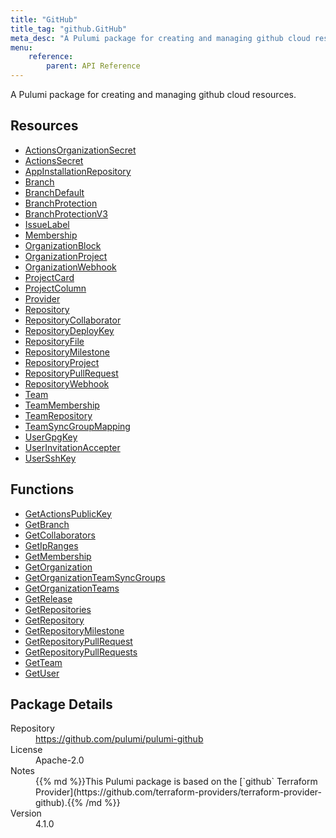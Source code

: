 ```yaml
---
title: "GitHub"
title_tag: "github.GitHub"
meta_desc: "A Pulumi package for creating and managing github cloud resources."
menu:
    reference:
        parent: API Reference
---
```


<!-- WARNING: this file was generated by Pulumi Docs Generator. -->
<!-- Do not edit by hand unless you're certain you know what you are doing! -->

A Pulumi package for creating and managing github cloud resources.

<h2 id="resources">Resources</h2>
<ul class="api">
    <li><a href="actionsorganizationsecret" title="ActionsOrganizationSecret"><span class="symbol resource"></span>ActionsOrganizationSecret</a></li>
    <li><a href="actionssecret" title="ActionsSecret"><span class="symbol resource"></span>ActionsSecret</a></li>
    <li><a href="appinstallationrepository" title="AppInstallationRepository"><span class="symbol resource"></span>AppInstallationRepository</a></li>
    <li><a href="branch" title="Branch"><span class="symbol resource"></span>Branch</a></li>
    <li><a href="branchdefault" title="BranchDefault"><span class="symbol resource"></span>BranchDefault</a></li>
    <li><a href="branchprotection" title="BranchProtection"><span class="symbol resource"></span>BranchProtection</a></li>
    <li><a href="branchprotectionv3" title="BranchProtectionV3"><span class="symbol resource"></span>BranchProtectionV3</a></li>
    <li><a href="issuelabel" title="IssueLabel"><span class="symbol resource"></span>IssueLabel</a></li>
    <li><a href="membership" title="Membership"><span class="symbol resource"></span>Membership</a></li>
    <li><a href="organizationblock" title="OrganizationBlock"><span class="symbol resource"></span>OrganizationBlock</a></li>
    <li><a href="organizationproject" title="OrganizationProject"><span class="symbol resource"></span>OrganizationProject</a></li>
    <li><a href="organizationwebhook" title="OrganizationWebhook"><span class="symbol resource"></span>OrganizationWebhook</a></li>
    <li><a href="projectcard" title="ProjectCard"><span class="symbol resource"></span>ProjectCard</a></li>
    <li><a href="projectcolumn" title="ProjectColumn"><span class="symbol resource"></span>ProjectColumn</a></li>
    <li><a href="provider" title="Provider"><span class="symbol resource"></span>Provider</a></li>
    <li><a href="repository" title="Repository"><span class="symbol resource"></span>Repository</a></li>
    <li><a href="repositorycollaborator" title="RepositoryCollaborator"><span class="symbol resource"></span>RepositoryCollaborator</a></li>
    <li><a href="repositorydeploykey" title="RepositoryDeployKey"><span class="symbol resource"></span>RepositoryDeployKey</a></li>
    <li><a href="repositoryfile" title="RepositoryFile"><span class="symbol resource"></span>RepositoryFile</a></li>
    <li><a href="repositorymilestone" title="RepositoryMilestone"><span class="symbol resource"></span>RepositoryMilestone</a></li>
    <li><a href="repositoryproject" title="RepositoryProject"><span class="symbol resource"></span>RepositoryProject</a></li>
    <li><a href="repositorypullrequest" title="RepositoryPullRequest"><span class="symbol resource"></span>RepositoryPullRequest</a></li>
    <li><a href="repositorywebhook" title="RepositoryWebhook"><span class="symbol resource"></span>RepositoryWebhook</a></li>
    <li><a href="team" title="Team"><span class="symbol resource"></span>Team</a></li>
    <li><a href="teammembership" title="TeamMembership"><span class="symbol resource"></span>TeamMembership</a></li>
    <li><a href="teamrepository" title="TeamRepository"><span class="symbol resource"></span>TeamRepository</a></li>
    <li><a href="teamsyncgroupmapping" title="TeamSyncGroupMapping"><span class="symbol resource"></span>TeamSyncGroupMapping</a></li>
    <li><a href="usergpgkey" title="UserGpgKey"><span class="symbol resource"></span>UserGpgKey</a></li>
    <li><a href="userinvitationaccepter" title="UserInvitationAccepter"><span class="symbol resource"></span>UserInvitationAccepter</a></li>
    <li><a href="usersshkey" title="UserSshKey"><span class="symbol resource"></span>UserSshKey</a></li>
</ul>

<h2 id="functions">Functions</h2>
<ul class="api">
    <li><a href="getactionspublickey" title="GetActionsPublicKey"><span class="symbol function"></span>GetActionsPublicKey</a></li>
    <li><a href="getbranch" title="GetBranch"><span class="symbol function"></span>GetBranch</a></li>
    <li><a href="getcollaborators" title="GetCollaborators"><span class="symbol function"></span>GetCollaborators</a></li>
    <li><a href="getipranges" title="GetIpRanges"><span class="symbol function"></span>GetIpRanges</a></li>
    <li><a href="getmembership" title="GetMembership"><span class="symbol function"></span>GetMembership</a></li>
    <li><a href="getorganization" title="GetOrganization"><span class="symbol function"></span>GetOrganization</a></li>
    <li><a href="getorganizationteamsyncgroups" title="GetOrganizationTeamSyncGroups"><span class="symbol function"></span>GetOrganizationTeamSyncGroups</a></li>
    <li><a href="getorganizationteams" title="GetOrganizationTeams"><span class="symbol function"></span>GetOrganizationTeams</a></li>
    <li><a href="getrelease" title="GetRelease"><span class="symbol function"></span>GetRelease</a></li>
    <li><a href="getrepositories" title="GetRepositories"><span class="symbol function"></span>GetRepositories</a></li>
    <li><a href="getrepository" title="GetRepository"><span class="symbol function"></span>GetRepository</a></li>
    <li><a href="getrepositorymilestone" title="GetRepositoryMilestone"><span class="symbol function"></span>GetRepositoryMilestone</a></li>
    <li><a href="getrepositorypullrequest" title="GetRepositoryPullRequest"><span class="symbol function"></span>GetRepositoryPullRequest</a></li>
    <li><a href="getrepositorypullrequests" title="GetRepositoryPullRequests"><span class="symbol function"></span>GetRepositoryPullRequests</a></li>
    <li><a href="getteam" title="GetTeam"><span class="symbol function"></span>GetTeam</a></li>
    <li><a href="getuser" title="GetUser"><span class="symbol function"></span>GetUser</a></li>
</ul>

<h2 id="package-details">Package Details</h2>
<dl class="package-details">
	<dt>Repository</dt>
	<dd><a href="https://github.com/pulumi/pulumi-github">https://github.com/pulumi/pulumi-github</a></dd>
	<dt>License</dt>
	<dd>Apache-2.0</dd>
	<dt>Notes</dt>
	<dd>{{% md %}}This Pulumi package is based on the [`github` Terraform Provider](https://github.com/terraform-providers/terraform-provider-github).{{% /md %}}</dd>
	<dt>Version</dt>
	<dd>4.1.0</dd>
</dl>

